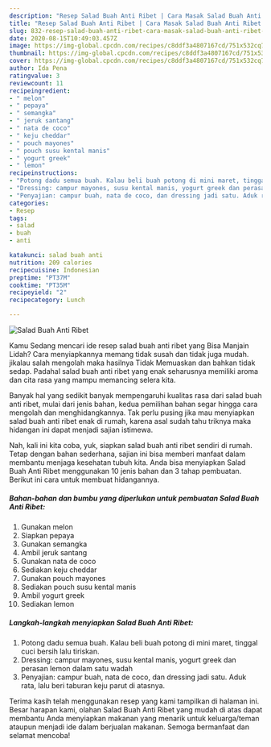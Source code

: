 ```yaml
---
description: "Resep Salad Buah Anti Ribet | Cara Masak Salad Buah Anti Ribet Yang Sedap"
title: "Resep Salad Buah Anti Ribet | Cara Masak Salad Buah Anti Ribet Yang Sedap"
slug: 832-resep-salad-buah-anti-ribet-cara-masak-salad-buah-anti-ribet-yang-sedap
date: 2020-08-15T10:49:03.457Z
image: https://img-global.cpcdn.com/recipes/c8ddf3a4807167cd/751x532cq70/salad-buah-anti-ribet-foto-resep-utama.jpg
thumbnail: https://img-global.cpcdn.com/recipes/c8ddf3a4807167cd/751x532cq70/salad-buah-anti-ribet-foto-resep-utama.jpg
cover: https://img-global.cpcdn.com/recipes/c8ddf3a4807167cd/751x532cq70/salad-buah-anti-ribet-foto-resep-utama.jpg
author: Ida Pena
ratingvalue: 3
reviewcount: 11
recipeingredient:
- " melon"
- " pepaya"
- " semangka"
- " jeruk santang"
- " nata de coco"
- " keju cheddar"
- " pouch mayones"
- " pouch susu kental manis"
- " yogurt greek"
- " lemon"
recipeinstructions:
- "Potong dadu semua buah. Kalau beli buah potong di mini maret, tinggal cuci bersih lalu tiriskan."
- "Dressing: campur mayones, susu kental manis, yogurt greek dan perasan lemon dalam satu wadah"
- "Penyajian: campur buah, nata de coco, dan dressing jadi satu. Aduk rata, lalu beri taburan keju parut di atasnya."
categories:
- Resep
tags:
- salad
- buah
- anti

katakunci: salad buah anti 
nutrition: 209 calories
recipecuisine: Indonesian
preptime: "PT37M"
cooktime: "PT35M"
recipeyield: "2"
recipecategory: Lunch

---
```



![Salad Buah Anti Ribet](https://img-global.cpcdn.com/recipes/c8ddf3a4807167cd/751x532cq70/salad-buah-anti-ribet-foto-resep-utama.jpg)

Kamu Sedang mencari ide resep salad buah anti ribet yang Bisa Manjain Lidah? Cara menyiapkannya memang tidak susah dan tidak juga mudah. jikalau salah mengolah maka hasilnya Tidak Memuaskan dan bahkan tidak sedap. Padahal salad buah anti ribet yang enak seharusnya memiliki aroma dan cita rasa yang mampu memancing selera kita.



Banyak hal yang sedikit banyak mempengaruhi kualitas rasa dari salad buah anti ribet, mulai dari jenis bahan, kedua pemilihan bahan segar hingga cara mengolah dan menghidangkannya. Tak perlu pusing jika mau menyiapkan salad buah anti ribet enak di rumah, karena asal sudah tahu triknya maka hidangan ini dapat menjadi sajian istimewa.


Nah, kali ini kita coba, yuk, siapkan salad buah anti ribet sendiri di rumah. Tetap dengan bahan sederhana, sajian ini bisa memberi manfaat dalam membantu menjaga kesehatan tubuh kita. Anda bisa menyiapkan Salad Buah Anti Ribet menggunakan 10 jenis bahan dan 3 tahap pembuatan. Berikut ini cara untuk membuat hidangannya.

<!--inarticleads1-->

##### Bahan-bahan dan bumbu yang diperlukan untuk pembuatan Salad Buah Anti Ribet:

1. Gunakan  melon
1. Siapkan  pepaya
1. Gunakan  semangka
1. Ambil  jeruk santang
1. Gunakan  nata de coco
1. Sediakan  keju cheddar
1. Gunakan  pouch mayones
1. Sediakan  pouch susu kental manis
1. Ambil  yogurt greek
1. Sediakan  lemon




<!--inarticleads2-->

##### Langkah-langkah menyiapkan Salad Buah Anti Ribet:

1. Potong dadu semua buah. Kalau beli buah potong di mini maret, tinggal cuci bersih lalu tiriskan.
1. Dressing: campur mayones, susu kental manis, yogurt greek dan perasan lemon dalam satu wadah
1. Penyajian: campur buah, nata de coco, dan dressing jadi satu. Aduk rata, lalu beri taburan keju parut di atasnya.




Terima kasih telah menggunakan resep yang kami tampilkan di halaman ini. Besar harapan kami, olahan Salad Buah Anti Ribet yang mudah di atas dapat membantu Anda menyiapkan makanan yang menarik untuk keluarga/teman ataupun menjadi ide dalam berjualan makanan. Semoga bermanfaat dan selamat mencoba!
